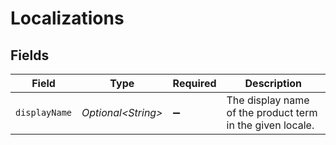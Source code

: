 # Localizations


## Fields

| Field                                                     | Type                                                      | Required                                                  | Description                                               |
| --------------------------------------------------------- | --------------------------------------------------------- | --------------------------------------------------------- | --------------------------------------------------------- |
| `displayName`                                             | *Optional\<String>*                                       | :heavy_minus_sign:                                        | The display name of the product term in the given locale. |
